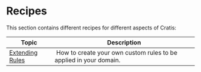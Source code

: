 # Recipes

This section contains different recipes for different aspects of Cratis:

| Topic | Description |
| ----- | ----------- |
| [Extending Rules](./rules/extending-rules.md) | How to create your own custom rules to be applied in your domain. |
